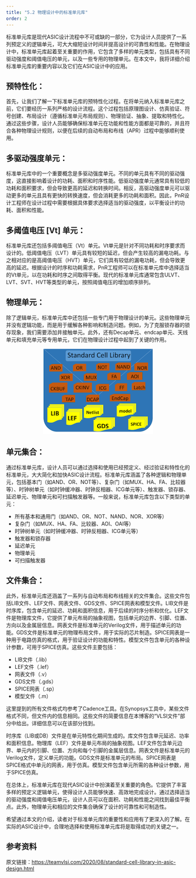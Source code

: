 ```yaml
---
title: "5.2 物理设计中的标准单元库"
order: 2
---
```


标准单元库是现代ASIC设计流程中不可或缺的一部分，它为设计人员提供了一系列预定义的逻辑单元，可大大缩短设计时间并提高设计的可靠性和性能。在物理设计中，标准单元库起着至关重要的作用，它包含了多样的单元类型，包括具有不同驱动强度和阈值电压的单元，以及一些专用的物理单元。在本文中，我将详细介绍标准单元库的重要内容以及它们在ASIC设计中的应用。

## 预特性化：

首先，让我们了解一下标准单元库的预特性化过程。在将单元纳入标准单元库之前，它们要经历一系列严格的设计流程。这个过程包括原理图设计、仿真验证、符号创建、布局设计（遵循标准单元布局规则）、物理验证、抽象、提取和特性化。通过这些步骤，设计人员能够确保标准单元在功能和性能方面都是可靠的，并且符合各种物理设计规则，以便在后续的自动布局和布线（APR）过程中能够顺利使用。

## 多驱动强度单元：

标准单元库中的一个重要概念是多驱动强度单元。不同的单元具有不同的驱动强度，这直接影响着设计的功耗、面积和时序性能。低驱动强度单元通常具有较低的功耗和面积要求，但会导致更高的延迟和转换时间。相反，高驱动强度单元可以驱动更多的单元且具有更快的转换速度，但会消耗更多的功耗和面积。因此，PnR设计工程师在设计过程中需要根据具体要求选择适当的驱动强度，以平衡设计的功耗、面积和性能。

## 多阈值电压 [Vt] 单元：

标准单元库还包括多阈值电压（Vt）单元。Vt单元是针对不同功耗和时序要求而设计的。低阈值电压（LVT）单元具有较短的延迟，但会产生较高的漏电功耗。与之相对应的是高阈值电压（HVT）单元，它们具有较低的漏电功耗，但会导致更高的延迟。根据设计的时序和功耗需求，PnR工程师可以在标准单元库中选择适当的Vt单元，以在功耗和时序之间取得平衡。现代的标准单元库通常包含ULVT、LVT、SVT、HVT等类型的单元，按照阈值电压的增加顺序排列。

## 物理单元：

除了逻辑单元，标准单元库中还包括一些专门用于物理设计的单元。这些物理单元并没有逻辑功能，而是用于缓解各种影响和制造问题。例如，为了克服锁存器的锁存现象，我们需要添加井接触单元。此外，还有Decap单元、endcap单元、天线单元和填充单元等专用单元，它们在物理设计过程中起到了关键的作用。

<div style="text-align:center;">
  <img src="standardCellLib.png" alt="ASIC Flow" width="300" />
</div>



## 单元集合：

通过标准单元库，设计人员可以通过选择和使用已经预定义、经过验证和特性化的标准单元，大大简化和加快ASIC设计流程。标准单元库涵盖了各种逻辑和物理单元，包括基本门（如AND、OR、NOT等）、复杂门（如MUX、HA、FA、比较器等）、时钟树单元（如时钟缓冲器、时钟反相器、ICG单元等）、触发器、锁存器、延迟单元、物理单元和可扫描触发器等。一般来说，标准单元库包含以下类型的单元：

- 所有基本和通用门（如AND、OR、NOT、NAND、NOR、XOR等）
- 复杂门（如MUX、HA、FA、比较器、AOI、OAI等）
- 时钟树单元（如时钟缓冲器、时钟反相器、ICG单元等）
- 触发器和锁存器
- 延迟单元
- 物理单元
- 可扫描触发器

## 文件集合：

此外，标准单元库还涵盖了一系列与自动布局和布线相关的文件集合。这些文件包括LIB文件、LEF文件、网表文件、GDS文件、SPICE网表和模型文件。LIB文件是时序库，包含单元的延迟、功耗和面积信息，用于后续的时序分析和优化。LEF文件是物理库文件，它提供了单元布局的抽象视图，包括单元的边界、引脚、位置、方向以及金属层信息。网表文件是标准单元的Verilog文件，用于描述单元的功能。GDS文件是标准单元的物理布局文件，用于实际的芯片制造。SPICE网表是一种用于电路仿真的格式，用于验证设计的功能和特性。模型文件包含单元的各种设计参数，可用于SPICE仿真。这些文件主要包括：

- LIB文件（.lib）
- LEF文件（.lef）
- 网表文件（.v）
- GDS文件（.gds）
- SPICE网表（.sp）
- 模型文件（.m）

这里提到的所有文件格式均参考了Cadence工具。在Synopsys工具中，某些文件格式不同，但文件内的信息相同。这些文件的简要信息在本博客的“VLSI文件”部分中给出。详细信息可以在该部分找到。

时序库（LIB或DB）文件是在单元特性化期间生成的。库文件包含单元延迟、功率和面积信息。物理库（LEF）文件是单元布局的抽象视图。LEF文件包含单元边界、单元内的引脚、位置、方向和每个引脚的金属层信息。网表文件是标准单元的Verilog文件，定义单元的功能。GDS文件是标准单元的布局。SPICE网表是SPICE格式中单元的网表，用于仿真。模型文件包含单元所需的各种设计参数，用于SPICE仿真。

在总体上，标准单元库在现代ASIC设计中扮演着至关重要的角色。它提供了丰富多样的预定义逻辑单元，使得设计人员能够快速、高效地完成设计。通过选择适当的驱动强度和阈值电压单元，设计人员可以在面积、功耗和性能之间找到最佳平衡点。此外，物理单元和相应的文件集合确保了设计的可靠性和可制造性。

希望通过本文的介绍，读者对于标准单元库的重要性和应用有了更深入的了解。在实际的ASIC设计中，合理地选择和使用标准单元库将是取得成功的关键之一。

## 参考资料

原文链接：https://teamvlsi.com/2020/08/standard-cell-library-in-asic-design.html